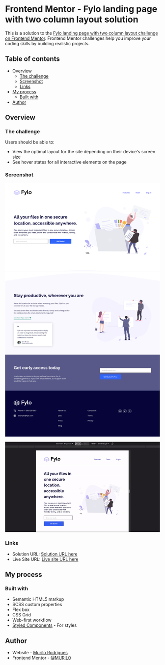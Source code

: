 # Frontend Mentor - Fylo landing page with two column layout solution

This is a solution to the [Fylo landing page with two column layout challenge on Frontend Mentor](https://www.frontendmentor.io/challenges/fylo-landing-page-with-two-column-layout-5ca5ef041e82137ec91a50f5). Frontend Mentor challenges help you improve your coding skills by building realistic projects. 

## Table of contents

- [Overview](#overview)
  - [The challenge](#the-challenge)
  - [Screenshot](#screenshot)
  - [Links](#links)
- [My process](#my-process)
  - [Built with](#built-with)
- [Author](#author)


## Overview

### The challenge

Users should be able to:

- View the optimal layout for the site depending on their device's screen size
- See hover states for all interactive elements on the page

### Screenshot

![](./images/Front-end_mentor-1_.png)
![](./images/Front-end_mentor-1_%20(1).png)
![](./images/Front-end_mentor-1_%20(2).png)


<div align="center">

![](./images/video.gif)
</div>


### Links

- Solution URL: [Solution URL here](https://github.com/MURlL0/Front-end_Mentor/tree/main/Front-end_mentor-1)
- Live Site URL: [Live site URL here](https://murll0.github.io/Front-end_mentor-1/)

## My process

### Built with

- Semantic HTML5 markup
- SCSS custom properties
- Flex box
- CSS Grid
- Web-first workflow
- [Styled Components](https://styled-components.com/) - For styles


## Author



- Website - [Murilo Rodrigues](https://murll0.github.io/Site-Portifolio/)
- Frontend Mentor - [@MURlL0](https://www.frontendmentor.io/profile/MURlL0)

